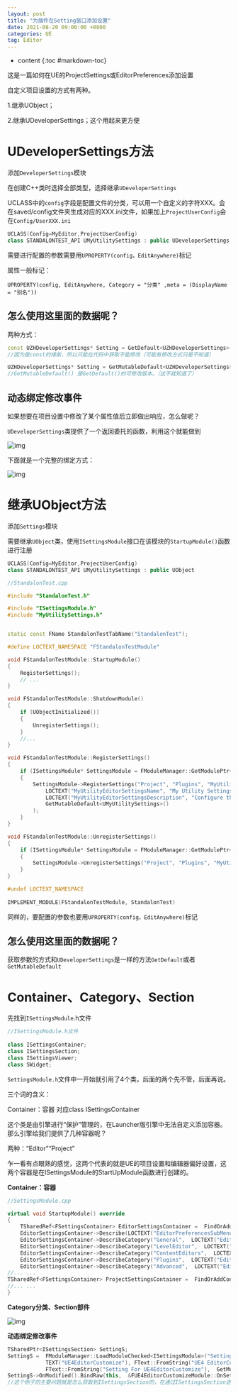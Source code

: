 ```yaml
---
layout: post
title: "为插件在Setting窗口添加设置"
date: 2021-08-20 09:00:00 +0800 
categories: UE
tag: Editor
---
```

* content
{:toc #markdown-toc}

这是一篇如何在UE的ProjectSettings或EditorPreferences添加设置

<!-- more -->

自定义项目设置的方式有两种。

1.继承UObject；

2.继承UDeveloperSettings；这个用起来更方便

# UDeveloperSettings方法

添加`DeveloperSettings`模块

在创建C++类时选择全部类型，选择继承`UDeveloperSettings`

UCLASS中的`config`字段是配置文件的分类，可以用一个自定义的字符XXX。会在saved/config文件夹生成对应的XXX.ini文件，如果加上`ProjectUserConfig`会在`Config/UserXXX.ini`

```c++
UCLASS(Config=MyEditor,ProjectUserConfig)
class STANDALONTEST_API UMyUtilitySettings : public UDeveloperSettings
```

需要进行配置的参数需要用`UPROPERTY(config，EditAnywhere)`标记

属性一般标记：

`UPROPERTY(config, EditAnywhere, Category = "分类" ,meta = (DisplayName = "别名"))`

## **怎么使用这里面的数据呢？**

两种方式：

```c++
const UZHDeveloperSettings* Setting = GetDefault<UZHDeveloperSettings>();
//因为是const的缘故，所以只能在代码中获取不能修改（可能有修改方式只是不知道）

UZHDeveloperSettings* Setting = GetMutableDefault<UZHDeveloperSettings>();
//GetMutableDefault() 是GetDefault()的可修改版本。（这不就知道了）
```

## **动态绑定修改事件**

如果想要在项目设置中修改了某个属性值后立即做出响应，怎么做呢？

`UDeveloperSettings`类提供了一个返回委托的函数，利用这个就能做到

![img](https://img2023.cnblogs.com/blog/1820934/202304/1820934-20230428142815118-1227128559.png)

下面就是一个完整的绑定方式：

![img](https://img2023.cnblogs.com/blog/1820934/202304/1820934-20230428142815133-906208123.png)

# 继承UObject方法

添加`Settings`模块

需要继承`UObject`类，使用`ISettingsModule`接口在该模块的`StartupModule()`函数进行注册

```c++
UCLASS(Config=MyEditor,ProjectUserConfig)
class STANDALONTEST_API UMyUtilitySettings : public UObject
```

```c++
//StandalonTest.cpp

#include "StandalonTest.h"

#include "ISettingsModule.h"
#include "MyUtilitySettings.h"


static const FName StandalonTestTabName("StandalonTest");

#define LOCTEXT_NAMESPACE "FStandalonTestModule"

void FStandalonTestModule::StartupModule()
{
	RegisterSettings();
	// ...
}

void FStandalonTestModule::ShutdownModule()
{
	if (UObjectInitialized())
	{
		UnregisterSettings();
	}
	//...
}

void FStandalonTestModule::RegisterSettings()
{
	if (ISettingsModule* SettingsModule = FModuleManager::GetModulePtr<ISettingsModule>("Settings"))
	{
		SettingsModule->RegisterSettings("Project", "Plugins", "MyUtilitySettings",
			LOCTEXT("MyUtilityEditorSettingsName", "My Utility Settings"),
			LOCTEXT("MyUtilityEditorSettingsDescription", "Configure the MyUtility plugin"),
			GetMutableDefault<UMyUtilitySettings>()
		);
	}
}

void FStandalonTestModule::UnregisterSettings()
{
	if (ISettingsModule* SettingsModule = FModuleManager::GetModulePtr<ISettingsModule>("Settings"))
	{
		SettingsModule->UnregisterSettings("Project", "Plugins", "MyUtilitySettings");
	}
}

#undef LOCTEXT_NAMESPACE
	
IMPLEMENT_MODULE(FStandalonTestModule, StandalonTest)
```

同样的，要配置的参数也要用`UPROPERTY(config，EditAnywhere)`标记

## **怎么使用这里面的数据呢？**

获取参数的方式和`UDeveloperSettings`是一样的方法`GetDefault`或者`GetMutableDefault`

# Container、Category、Section

先找到`ISettingsModule`.h文件

```c++
//ISettingsModule.h文件
                          
class ISettingsContainer;
class ISettingsSection;
class ISettingsViewer;
class SWidget;
```

`SettingsModule.h`文件中一开始就引用了4个类，后面的两个先不管，后面再说。

三个词的含义：

Container：容器 对应class ISettingsContainer

这个类是由引擎进行“保护”管理的，在Launcher版引擎中无法自定义添加容器。那么引擎给我们提供了几种容器呢？

两种：“Editor”“Project”

乍一看有点眼熟的感觉，这两个代表的就是UE的项目设置和编辑器偏好设置，这两个容器是在ISettingsModule的StartUpModule函数进行创建的。

 **Container：容器**

```c++
//SettingsModule.cpp

virtual void StartupModule() override
{
	TSharedRef<FSettingsContainer> EditorSettingsContainer =  FindOrAddContainer("Editor");
	EditorSettingsContainer->Describe(LOCTEXT("EditorPreferencesSubMenuLabel", "Editor  Preferences"), LOCTEXT("EditorPreferencesSubMenuToolTip", "Configure the behavior  and features of this Editor"), NAME_None);
	EditorSettingsContainer->DescribeCategory("General",  LOCTEXT("EditorGeneralCategoryName", "General"), LOCTEXT("EditorGeneralCategoryDescription", "General Editor settings description  text here"));
	EditorSettingsContainer->DescribeCategory("LevelEditor",  LOCTEXT("EditorLevelEditorCategoryName", "Level Editor"), LOCTEXT("EditorLevelEditorCategoryDescription", "Level Editor settings description  text here"));
	EditorSettingsContainer->DescribeCategory("ContentEditors",  LOCTEXT("EditorContentEditorsCategoryName", "Content Editors"), LOCTEXT("EditorContentEditorsCategoryDescription", "Content editors settings  description text here"));
	EditorSettingsContainer->DescribeCategory("Plugins",  LOCTEXT("EditorPluginsCategoryName", "Plugins"), LOCTEXT("EditorPluginsCategoryDescription", "Plugins settings description text  here"));
	EditorSettingsContainer->DescribeCategory("Advanced",  LOCTEXT("EditorAdvancedCategoryName", "Advanced"), LOCTEXT("EditorAdvancedCategoryDescription", "Advanced editor settings"));
//... ...
TSharedRef<FSettingsContainer> ProjectSettingsContainer =  FindOrAddContainer("Project");
//... ...
}
```

 **Category分类、Section部件**

![img](https://img2023.cnblogs.com/blog/1820934/202304/1820934-20230428145516165-578685722.png)

 

 **动态绑定修改事件**

```c++
TSharedPtr<ISettingsSection> SettingS;
SettingS =  FModuleManager::LoadModuleChecked<ISettingsModule>("Settings").RegisterSettings("Project","Plugins",
            TEXT("UE4EditorCustomize"), FText::FromString("UE4 EditorCustomize"),
            FText::FromString("Setting For UE4EditorCustomize"),  GetMutableDefault<UEditorCustomizeSetting>());
SettingS->OnModified().BindRaw(this,  &FUE4EditorCustomizeModule::OnSettingModified);
//这个例子的主要问题就是怎么获取到ISettingsSection的，在通过ISettingsSection进行绑定。
```
